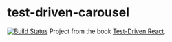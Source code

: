 # test-driven-carousel
[![Build Status]( https://travis-ci.com/username/test-driven-carousel.svg?branch=master
)](https://travis-ci.com/username/test-driven-carousel)
Project from the book
[Test-Driven React](https://pragprog.com/book/tbreact/test-driven-react).